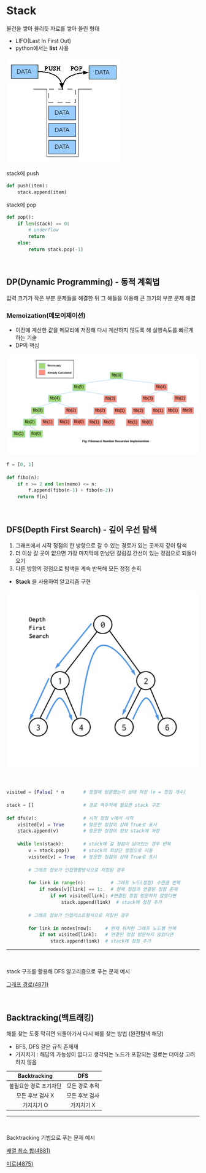 # Stack

물건을 쌓아 올리듯 자료를 쌓아 올린 형태

- LIFO(Last In First Out)
- python에서는 **list** 사용

![stack](./../assets/stack.png)

stack에 push
```python 
def push(item):
    stack.append(item)
```

stack에 pop
```python 
def pop():
    if len(stack) == 0: 
        # underflow
        return
    else:
        return stack.pop(-1)
```

<br>

## DP(Dynamic Programming) - 동적 계획법

입력 크기가 작은 부분 문제들을 해결한 뒤 그 해들을 이용해 큰 크기의 부분 문제 해결


### Memoization(메모이제이션)

- 이전에 계산한 값을 메모리에 저장해 다시 계산하지 않도록 해 실행속도를 빠르게 하는 기술
- DP의 핵심

![fibo](./../assets/memoization_fibo.png)

```python
f = [0, 1]

def fibo(n):
    if n >= 2 and len(memo) <= n:
        f.append(fibo(n-1) + fibo(n-2))
    return f[n]
```

<br>

## DFS(Depth First Search) - 깊이 우선 탐색

1. 그래프에서 시작 정점의 한 방향으로 갈 수 있는 경로가 있는 곳까지 깊이 탐색
2. 더 이상 갈 곳이 없으면 가장 마지막에 만났던 갈림길 간선이 있는 정점으로 되돌아오기
3. 다른 방향의 정점으로 탐색을 계속 반복해 모든 정점 순회

- **Stack** 을 사용하여 알고리즘 구현

![DFS](./../assets/DFS.png)

<br>


```python 
visited = [False] * n       # 정점에 방문했는지 상태 저장 (n = 정점 개수)

stack = []                  # 경로 역추적에 필요한 stack 구조

def dfs(v):                 # 시작 정점 v에서 시작
    visited[v] = True       # 방문한 정점의 상태 True로 표시
    stack.append(v)         # 방문한 정점의 정보 stack에 저장

    while len(stack):       # stack에 갈 정점이 남아있는 경우 반복
        v = stack.pop()     # stack의 최상단 정점으로 이동
        visited[v] = True   # 방문한 정점의 상태 True로 표시

        # 그래프 정보가 인접행렬방식으로 저장된 경우

        for link in range(n):         # 그래프 노드(정점) 수만큼 반복
            if nodes[v][link] == 1:   # 현재 정점과 연결된 정점 존재
                if not visited[link]: #연결된 정점 방문하지 않았다면
                    stack.append(link)  # stack에 정점 추가

        # 그래프 정보가 인접리스트형식으로 저장된 경우 
        
        for link in nodes[now]:     # 현재 위치한 그래프 노드별 반복
            if not visited[link]:   # 연결된 정점 방문하지 않았다면
                stack.append(link)  # stack에 정점 추가
```

---

<br>

stack 구조를 활용해 DFS 알고리즘으로 푸는 문제 예시

[그래프 경로(4871)](https://github.com/epode4/Practice_code/tree/master/SWEA/4871_%EA%B7%B8%EB%9E%98%ED%94%84%EA%B2%BD%EB%A1%9C)

<br>

## Backtracking(백트래킹)
 
해를 찾는 도중 막히면 되돌아가서 다시 해를 찾는 방법 (완전탐색 해당)
- BFS, DFS 같은 규칙 존재재
- 가지치기 : 해답의 가능성이 없다고 생각되는 노드가 포함되는 경로는 더이상 고려하지 않음


| Backtracking | DFS |
|:---:|:---:|
|불필요한 경로 조기차단 | 모든 경로 추적|
|모든 후보 검사 X | 모든 후보 검사|
| 가지치기 O | 가지치기 X |
 

---

<br>

 Backtracking 기법으로 푸는 문제 예시

 [배열 최소 합(4881)](https://github.com/epode4/Practice_code/tree/master/SWEA/4881_%EB%B0%B0%EC%97%B4%EC%B5%9C%EC%86%8C%ED%95%A9)

 [미로(4875)](https://github.com/epode4/Practice_code/tree/master/SWEA/4875_%EB%AF%B8%EB%A1%9C)

